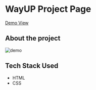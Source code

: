 # WayUP Project Page

[Demo View](https://tanny-wayup.w3spaces.com/)

## About the project
![demo](https://user-images.githubusercontent.com/74369814/229310749-0b2a586d-09c6-4a6c-9127-3b4c7283fec2.png)

## Tech Stack Used
- HTML
- CSS
